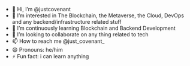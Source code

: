 - 👋 Hi, I’m @justcovenant
- 👀 I’m interested in The Blockchain, the Metaverse, the Cloud, DevOps and any backend/infrastructure related stuff
- 🌱 I’m continuously learning Blockchain and Backend Development
- 💞️ I’m looking to collaborate on any thing related to tech
- 📫 How to reach me @just_covenant_
- 😄 Pronouns: he/him
- ⚡ Fun fact: i can learn anything

<!---
justcovenant/justcovenant is a ✨ special ✨ repository because its `README.md` (this file) appears on your GitHub profile.
You can click the Preview link to take a look at your changes.
--->
